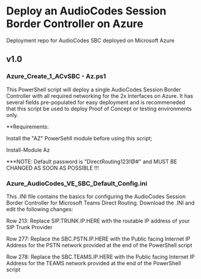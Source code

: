 # Deploy an AudioCodes Session Border Controller on Azure
Deployment repo for AudioCodes SBC deployed on Microsoft Azure

## v1.0

### Azure_Create_1_ACvSBC - Az.ps1

This PowerShell script will deploy a single AudioCodes Session Border Controller with all required networking for the 2x Interfaces on Azure. It has several fields pre-populated for easy deployment and is recommeneded that this script be used to deploy Proof of Concept or testing environments only.

**Requirements:

Install the "AZ" PowerSehll module before using this script;

Install-Module Az

***NOTE: Default password is "DirectRouting123!@#" and MUST BE CHANGED AS SOON AS POSSIBLE !!!

### Azure_AudioCodes_VE_SBC_Default_Config.ini

This .INI file contains the basics for configuring the AudioCodes Session Border Controller for Microsoft Teams Direct Routing. Download the .INI and edit the following changes:

Row 213: Replace SIP.TRUNK.IP.HERE with the routable IP address of your SIP Trunk Provider

Row 277: Replace the SBC.PSTN.IP.HERE with the Public facing Internet IP Address for the PSTN network provided at the end of the PowerShell script

Row 278: Replace the SBC.TEAMS.IP.HERE with the Public facing Internet IP Address for the TEAMS network provided at the end of the PowerShell script
